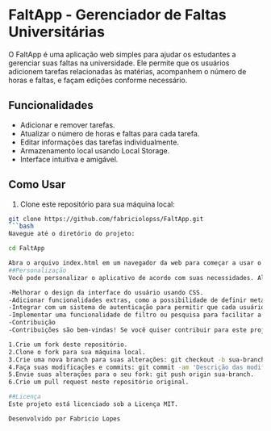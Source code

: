 # FaltApp - Gerenciador de Faltas Universitárias

O FaltApp é uma aplicação web simples para ajudar os estudantes a gerenciar suas faltas na universidade. Ele permite que os usuários adicionem tarefas relacionadas às matérias, acompanhem o número de horas e faltas, e façam edições conforme necessário.

## Funcionalidades

- Adicionar e remover tarefas.
- Atualizar o número de horas e faltas para cada tarefa.
- Editar informações das tarefas individualmente.
- Armazenamento local usando Local Storage.
- Interface intuitiva e amigável.

## Como Usar

1. Clone este repositório para sua máquina local:

```bash
git clone https://github.com/fabriciolopss/FaltApp.git
```bash
Navegue até o diretório do projeto:

cd FaltApp

Abra o arquivo index.html em um navegador da web para começar a usar o aplicativo.
##Personalização
Você pode personalizar o aplicativo de acordo com suas necessidades. Alguns possíveis aprimoramentos e personalizações incluem:

-Melhorar o design da interface do usuário usando CSS.
-Adicionar funcionalidades extras, como a possibilidade de definir metas de faltas por matéria.
-Integrar com um sistema de autenticação para permitir que cada usuário tenha seu próprio conjunto de tarefas e contadores.
-Implementar uma funcionalidade de filtro ou pesquisa para facilitar a localização de tarefas.
-Contribuição
-Contribuições são bem-vindas! Se você quiser contribuir para este projeto, siga estas etapas:

1.Crie um fork deste repositório.
2.Clone o fork para sua máquina local.
3.Crie uma nova branch para suas alterações: git checkout -b sua-branch.
4.Faça suas modificações e commits: git commit -am 'Descrição das modificações'.
5.Envie suas alterações para o seu fork: git push origin sua-branch.
6.Crie um pull request neste repositório original.

##Licença
Este projeto está licenciado sob a Licença MIT.

Desenvolvido por Fabricio Lopes
